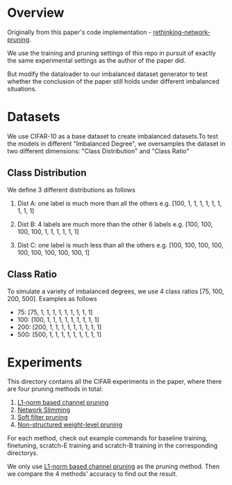 # Overview
Originally from this paper's code implementation - [rethinking-network-pruning](https://github.com/Eric-mingjie/rethinking-network-pruning).

We use the training and pruning settings of this repo in pursuit of exactly the same experimental settings as the author of the paper did.

But modify the dataloader to our imbalanced dataset generator to test whether the conclusion of the paper still holds under different imbalanced situations.

# Datasets
We use CIFAR-10 as a base dataset to create imbalanced datasets.To test the models in different "Imbalanced Degree", we oversamples the dataset in two different dimensions: "Class Distribution" and "Class Ratio"

## Class Distribution
We define 3 different distributions as follows 
1. Dist A: one label is much more than all the others e.g. [100, 1, 1, 1, 1, 1, 1, 1, 1, 1]

2. Dist B: 4 labels are much more than the other 6 labels e.g. [100, 100, 100, 100, 1, 1, 1, 1, 1, 1]

3. Dist C: one label is much less than all the others e.g. [100, 100, 100, 100, 100, 100, 100, 100, 100, 1]

## Class Ratio
To simulate a variety of imbalanced degrees, we use 4 class ratios [75, 100, 200, 500]. Examples as follows
* 75: [75, 1, 1, 1, 1, 1, 1, 1, 1, 1]
* 100: [100, 1, 1, 1, 1, 1, 1, 1, 1, 1]
* 200: [200, 1, 1, 1, 1, 1, 1, 1, 1, 1]
* 500: [500, 1, 1, 1, 1, 1, 1, 1, 1, 1]

# Experiments
This directory contains all the CIFAR experiments in the paper, where there are four pruning methods in total:  

1. [L1-norm based channel pruning](https://arxiv.org/abs/1608.08710)
2. [Network Slimming](https://arxiv.org/abs/1708.06519)
3. [Soft filter pruning](https://www.ijcai.org/proceedings/2018/0309.pdf)
4. [Non-structured weight-level pruning](https://arxiv.org/abs/1506.02626)

For each method, check out example commands for baseline training, finetuning, scratch-E training and scratch-B training  in the corresponding directorys.  

We only use [L1-norm based channel pruning](https://arxiv.org/abs/1608.08710) as the pruning method. Then we compare the 4 methods' accuracy to find out the result.

